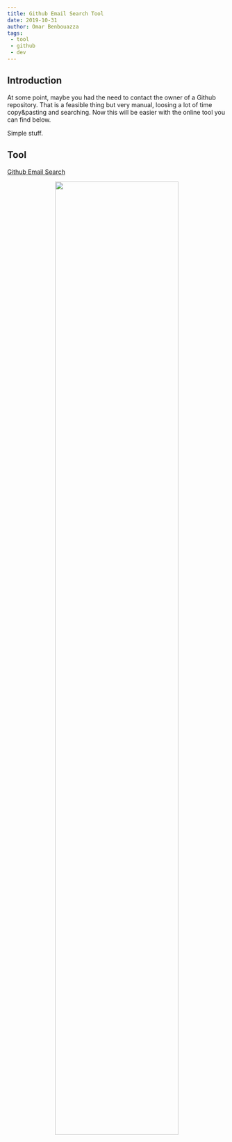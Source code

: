 ```yaml
---
title: Github Email Search Tool
date: 2019-10-31
author: Omar Benbouazza
tags:
 - tool
 - github
 - dev
---
```


## Introduction

At some point, maybe you had the need to contact the owner of a Github repository. 
That is a feasible thing but very manual, loosing a lot of time copy&pasting and searching. 
Now this will be easier with the online tool you can find below. 

Simple stuff. 

## Tool

[Github Email Search](https://omarbv.com/github-email-search.html)

<p align="center">
  <a href="https://omarbv.com/github-email-search.html"><img src="https://i.imgur.com/noBKB8l.png"  width="75%" height="75%"/>
